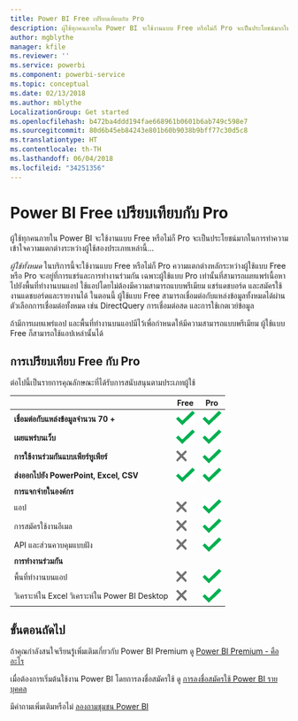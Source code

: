 ```yaml
---
title: Power BI Free เปรียบเทียบกับ Pro
description: ผู้ใช้ทุกคนภายใน Power BI จะใช้งานแบบ Free หรือไม่ก็ Pro จะเป็นประโยชน์มากในการทำความเข้าใจความแตกต่างระหว่างผู้ใช้สองประเภทเหล่านี้...
author: mgblythe
manager: kfile
ms.reviewer: ''
ms.service: powerbi
ms.component: powerbi-service
ms.topic: conceptual
ms.date: 02/13/2018
ms.author: mblythe
LocalizationGroup: Get started
ms.openlocfilehash: b472ba4ddd194fae668961b0601b6ab749c598e7
ms.sourcegitcommit: 80d6b45eb84243e801b60b9038b9bff77c30d5c8
ms.translationtype: HT
ms.contentlocale: th-TH
ms.lasthandoff: 06/04/2018
ms.locfileid: "34251356"
---
```

# <a name="power-bi-free-vs-pro"></a>Power BI Free เปรียบเทียบกับ Pro
ผู้ใช้ทุกคนภายใน Power BI จะใช้งานแบบ Free หรือไม่ก็ Pro จะเป็นประโยชน์มากในการทำความเข้าใจความแตกต่างระหว่างผู้ใช้สองประเภทเหล่านี้...

*ผู้ใช้ทั้งหมด* ในบริการนี้จะใช้งานแบบ Free หรือไม่ก็ Pro ความแตกต่างหลักระหว่างผู้ใช้แบบ Free หรือ Pro จะอยู่ที่การแชร์และการทำงานร่วมกัน เฉพาะผู้ใช้แบบ Pro เท่านั้นที่สามารถเผยแพร่เนื้อหาไปยังพื้นที่ทำงานบนแอป ใช้แอปโดยไม่ต้องมีความสามารถแบบพรีเมียม แชร์แดชบอร์ด และสมัครใช้งานแดชบอร์ดและรายงานได้ ในตอนนี้ ผู้ใช้แบบ Free สามารถเชื่อมต่อกับแหล่งข้อมูลทั้งหมดได้ผ่านตัวเลือกการเชื่อมต่อทั้งหมด เช่น DirectQuery การเชื่อมต่อสด และการใช้เกตเวย์ข้อมูล

ถ้ามีการเผยแพร่แอป และพื้นที่ทำงานบนแอปมีไว้เพื่อกำหนดให้มีความสามารถแบบพรีเมียม ผู้ใช้แบบ Free ก็สามารถใช้แอปเหล่านั้นได้

## <a name="free-vs-pro-comparison"></a>การเปรียบเทียบ Free กับ Pro
ต่อไปนี้เป็นรายการคุณลักษณะที่ได้รับการสนับสนุนตามประเภทผู้ใช้

|  | Free | Pro |
| --- | --- | --- |
| **เชื่อมต่อกับแหล่งข้อมูลจำนวน 70 +** |![](media/service-free-vs-pro/available.png "พร้อมใช้งาน") |![](media/service-free-vs-pro/available.png "พร้อมใช้งาน") |
| **เผยแพร่บนเว็บ** |![](media/service-free-vs-pro/available.png "พร้อมใช้งาน") |![](media/service-free-vs-pro/available.png "พร้อมใช้งาน") |
| **การใช้งานร่วมกันแบบเพียร์ทูเพียร์** |![](media/service-free-vs-pro/not-available.png "ไม่พร้อมใช้งาน") |![](media/service-free-vs-pro/available.png "พร้อมใช้งาน") |
| **ส่งออกไปยัง PowerPoint, Excel, CSV** |![](media/service-free-vs-pro/available.png "พร้อมใช้งาน") |![](media/service-free-vs-pro/available.png "พร้อมใช้งาน") |
| **การแจกจ่ายในองค์กร** | | |
| แอป |![](media/service-free-vs-pro/not-available.png "ไม่พร้อมใช้งาน") |![](media/service-free-vs-pro/available.png "พร้อมใช้งาน") |
| การสมัครใช้งานอีเมล |![](media/service-free-vs-pro/not-available.png "ไม่พร้อมใช้งาน") |![](media/service-free-vs-pro/available.png "พร้อมใช้งาน") |
| API และส่วนควบคุมแบบฝัง |![](media/service-free-vs-pro/not-available.png "ไม่พร้อมใช้งาน") |![](media/service-free-vs-pro/available.png "พร้อมใช้งาน") |
| **การทำงานร่วมกัน** | | |
| พื้นที่ทำงานบนแอป |![](media/service-free-vs-pro/not-available.png "ไม่พร้อมใช้งาน") |![](media/service-free-vs-pro/available.png "พร้อมใช้งาน") |
| วิเคราะห์ใน Excel วิเคราะห์ใน Power BI Desktop |![](media/service-free-vs-pro/not-available.png "ไม่พร้อมใช้งาน") |![](media/service-free-vs-pro/available.png "พร้อมใช้งาน") |

## <a name="next-steps"></a>ขั้นตอนถัดไป
ถ้าคุณกำลังสนใจเรียนรู้เพิ่มเติมเกี่ยวกับ Power BI Premium ดู [Power BI Premium - คืออะไร](service-premium.md)

เมื่อต้องการเริ่มต้นใช้งาน Power BI โดยการลงชื่อสมัครใช้ ดู [การลงชื่อสมัครใช้ Power BI รายบุคคล](service-self-service-signup-for-power-bi.md)

มีคำถามเพิ่มเติมหรือไม่ [ลองถามชุมชน Power BI](https://community.powerbi.com/)

